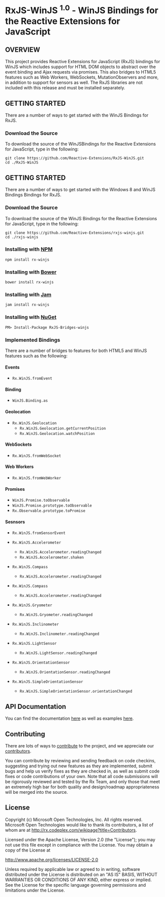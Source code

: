 RxJS-WinJS <sup>1.0</sup> - WinJS Bindings for the Reactive Extensions for JavaScript 
==========================================================
## OVERVIEW

This project provides Reactive Extensions for JavaScript (RxJS) bindings for WinJS which includes support for HTML DOM objects to abstract over the event binding and Ajax requests via promises.  This also bridges to HTML5 features such as Web Workers, WebSockets, MutationObservers and more, in addition to support for sensors as well.  The RxJS libraries are not included with this release and must be installed separately.

## GETTING STARTED

There are a number of ways to get started with the WinJS Bindings for RxJS.  

### Download the Source

To download the source of the WinJSBindings for the Reactive Extensions for JavaScript, type in the following:

    git clone https://github.com/Reactive-Extensions/RxJS-WinJS.git
    cd ./RxJS-WinJS

## GETTING STARTED

There are a number of ways to get started with the Windows 8 and WinJS Bindings Bindings for RxJS.  

### Download the Source

To download the source of the WinJS Bindings for the Reactive Extensions for JavaScript, type in the following:

    git clone https://github.com/Reactive-Extensions/rxjs-winjs.git
    cd ./rxjs-winjs

### Installing with [NPM](https://npmjs.org/)

	npm install rx-winjs

### Installing with [Bower](http://bower.io/)

	bower install rx-winjs

### Installing with [Jam](http://jamjs.org/)
	
	jam install rx-winjs

### Installing with [NuGet](http://nuget.org)

	PM> Install-Package RxJS-Bridges-winjs	

### Implemented Bindings

There are a number of bridges to features for both HTML5 and WinJS features such as the following:

#### Events

* `Rx.WinJS.fromEvent`

#### Binding

* `WinJS.Binding.as`

#### Geolocation

* `Rx.WinJS.Geolocation`
	* `Rx.WinJS.Geolocation.getCurrentPosition`	
	* `Rx.WinJS.Geolocation.watchPosition`		

#### WebSockets

* `Rx.WinJS.fromWebSocket`

#### Web Workers

* `Rx.WinJS.fromWebWorker`

#### Promises

* `WinJS.Promise.toObservable`
* `WinJS.Promise.prototype.toObservable`
* `Rx.Observable.prototype.toPromise`

#### Sesnsors

* `Rx.WinJS.fromSensorEvent`

* `Rx.WinJS.Accelerometer`
	* `Rx.WinJS.Accelerometer.readingChanged`
	* `Rx.WinJS.Accelerometer.shaken`

* `Rx.WinJS.Compass`
	* `Rx.WinJS.Accelerometer.readingChanged`

* `Rx.WinJS.Compass`
	* `Rx.WinJS.Accelerometer.readingChanged`

* `Rx.WinJS.Gryometer`
	* `Rx.WinJS.Gryometer.readingChanged`

* `Rx.WinJS.Inclinometer`
	* `Rx.WinJS.Inclinometer.readingChanged`	

* `Rx.WinJS.LightSensor`
	* `Rx.WinJS.LightSensor.readingChanged`

* `Rx.WinJS.OrientationSensor`
	* `Rx.WinJS.OrientationSensor.readingChanged`

* `Rx.WinJS.SimpleOrientationSensor`
	* `Rx.WinJS.SimpleOrientationSensor.orientationChanged`	

##  API Documentation ##

You can find the documentation [here](https://github.com/Reactive-Extensions/RxJS-WinJS/tree/master/doc) as well as examples [here](https://github.com/Reactive-Extensions/RxJS-WinJS/tree/master/examples).

## Contributing ##

There are lots of ways to [contribute](https://github.com/Reactive-Extensions/rxjs-winjs/wiki/Contributing) to the project, and we appreciate our [contributors](https://github.com/Reactive-Extensions/rxjs-winjs/wiki/Contributors).

You can contribute by reviewing and sending feedback on code checkins, suggesting and trying out new features as they are implemented, submit bugs and help us verify fixes as they are checked in, as well as submit code fixes or code contributions of your own. Note that all code submissions will be rigorously reviewed and tested by the Rx Team, and only those that meet an extremely high bar for both quality and design/roadmap appropriateness will be merged into the source.

## License ##

Copyright (c) Microsoft Open Technologies, Inc.  All rights reserved.
Microsoft Open Technologies would like to thank its contributors, a list
of whom are at http://rx.codeplex.com/wikipage?title=Contributors.

Licensed under the Apache License, Version 2.0 (the "License"); you
may not use this file except in compliance with the License. You may
obtain a copy of the License at

http://www.apache.org/licenses/LICENSE-2.0

Unless required by applicable law or agreed to in writing, software
distributed under the License is distributed on an "AS IS" BASIS,
WITHOUT WARRANTIES OR CONDITIONS OF ANY KIND, either express or
implied. See the License for the specific language governing permissions
and limitations under the License.